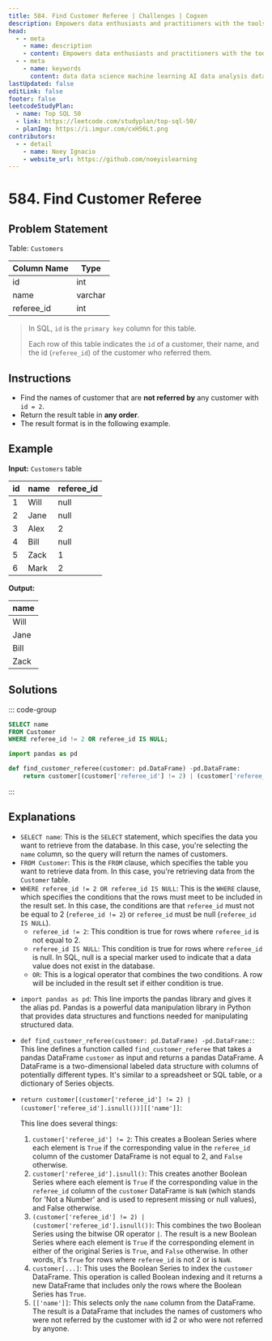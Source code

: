 ```yaml
---
title: 584. Find Customer Referee | Challenges | Cogxen
description: Empowers data enthusiasts and practitioners with the tools and knowledge to unlock the potential of data.
head:
  - - meta
    - name: description
    - content: Empowers data enthusiasts and practitioners with the tools and knowledge to unlock the potential of data.
  - - meta
    - name: keywords
      content: data data science machine learning AI data analysis data-driven data enthusiasts data practitioners
lastUpdated: false
editLink: false
footer: false
leetcodeStudyPlan:
  - name: Top SQL 50
  - link: https://leetcode.com/studyplan/top-sql-50/
  - planImg: https://i.imgur.com/cxH56Lt.png
contributors:
  - - detail
    - name: Noey Ignacio
    - website_url: https://github.com/noeyislearning
---
```


# 584. Find Customer Referee

## Problem Statement

Table: `Customers`

| Column Name | Type    |
| ----------- | ------- |
| id          | int     |
| name        | varchar |
| referee_id  | int     |

> In SQL, `id` is the `primary key` column for this table.
>
> Each row of this table indicates the `id` of a customer, their name, and the id (`referee_id`) of the customer who referred them.

## Instructions

- Find the names of customer that are **not referred by** any customer with `id = 2`.
- Return the result table in **any order**.
- The result format is in the following example.

## Example

**Input:** `Customers` table

| id  | name | referee_id |
| --- | ---- | ---------- |
| 1   | Will | null       |
| 2   | Jane | null       |
| 3   | Alex | 2          |
| 4   | Bill | null       |
| 5   | Zack | 1          |
| 6   | Mark | 2          |

**Output:**

| name |
| ---- |
| Will |
| Jane |
| Bill |
| Zack |

## Solutions

::: code-group

```sql [PostgreSQL] :line-numbers
SELECT name
FROM Customer
WHERE referee_id != 2 OR referee_id IS NULL;
```

```python [Pandas] :line-numbers
import pandas as pd

def find_customer_referee(customer: pd.DataFrame) -pd.DataFrame:
    return customer[(customer['referee_id'] != 2) | (customer['referee_id'].isnull())][['name']]
```

:::

## Explanations

<CustomAccordion title="PostgreSQL" submitted_by="@noeyislearning" submit_website_url="https://github.com/noeyislearning" :collapsed=false>

- `SELECT name`: This is the `SELECT` statement, which specifies the data you want to retrieve from the database. In this case, you're selecting the `name` column, so the query will return the names of customers.
- `FROM Customer`: This is the `FROM` clause, which specifies the table you want to retrieve data from. In this case, you're retrieving data from the `Customer` table.
- `WHERE referee_id != 2 OR referee_id IS NULL`: This is the `WHERE` clause, which specifies the conditions that the rows must meet to be included in the result set. In this case, the conditions are that `referee_id` must not be equal to 2 (`referee_id != 2`) or `referee_id` must be null (`referee_id IS NULL`).
  - `referee_id != 2`: This condition is true for rows where `referee_id` is not equal to 2.
  - `referee_id IS NULL`: This condition is true for rows where `referee_id` is null. In SQL, null is a special marker used to indicate that a data value does not exist in the database.
  - `OR`: This is a logical operator that combines the two conditions. A row will be included in the result set if either condition is true.

</CustomAccordion>

<CustomAccordion title="Pandas" submitted_by="@noeyislearning" submit_website_url="https://github.com/noeyislearning">

- `import pandas as pd`: This line imports the pandas library and gives it the alias pd. Pandas is a powerful data manipulation library in Python that provides data structures and functions needed for manipulating structured data.
- `def find_customer_referee(customer: pd.DataFrame) -pd.DataFrame:`: This line defines a function called `find_customer_referee` that takes a pandas DataFrame `customer` as input and returns a pandas DataFrame. A DataFrame is a two-dimensional labeled data structure with columns of potentially different types. It's similar to a spreadsheet or SQL table, or a dictionary of Series objects.
- `return customer[(customer['referee_id'] != 2) | (customer['referee_id'].isnull())][['name']]`:

  This line does several things:

  1. `customer['referee_id'] != 2`: This creates a Boolean Series where each element is `True` if the corresponding value in the `referee_id` column of the customer DataFrame is not equal to 2, and `False` otherwise.
  2. `customer['referee_id'].isnull()`: This creates another Boolean Series where each element is `True` if the corresponding value in the `referee_id` column of the `customer` DataFrame is `NaN` (which stands for 'Not a Number' and is used to represent missing or null values), and False otherwise.
  3. `(customer['referee_id'] != 2) | (customer['referee_id'].isnull())`: This combines the two Boolean Series using the bitwise OR operator `|`. The result is a new Boolean Series where each element is `True` if the corresponding element in either of the original Series is `True`, and `False` otherwise. In other words, it's `True` for rows where `referee_id` is not 2 or is `NaN`.
  4. `customer[...]`: This uses the Boolean Series to index the `customer` DataFrame. This operation is called Boolean indexing and it returns a new DataFrame that includes only the rows where the Boolean Series has `True`.
  5. `[['name']]`: This selects only the `name` column from the DataFrame. The result is a DataFrame that includes the names of customers who were not referred by the customer with id 2 or who were not referred by anyone.

</CustomAccordion>
